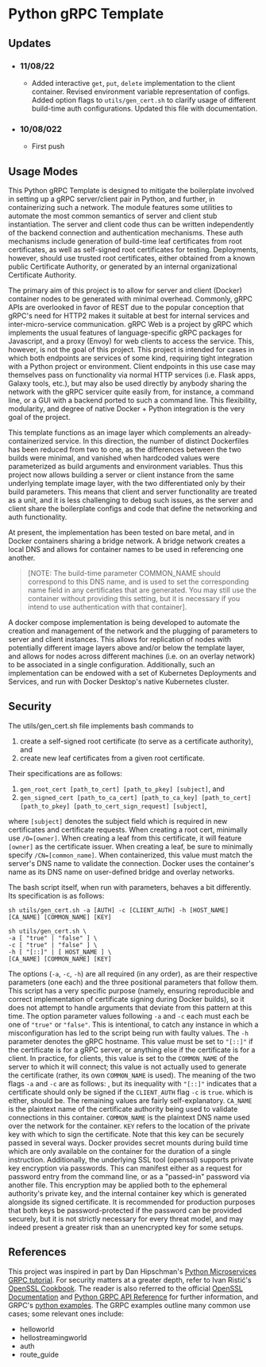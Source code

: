 # Python gRPC Template

## Updates
- ### 11/08/22
  - Added interactive `get`, `put`, `delete` implementation to the client container. Revised environment variable representation of configs. Added option flags to `utils/gen_cert.sh` to clarify usage of different build-time auth configurations. Updated this file with documentation.
- ### 10/08/022
  - First push

## Usage Modes
This Python gRPC Template is designed to mitigate the boilerplate involved in setting up a gRPC server/client pair in Python, and further, in containerizing such a network. The module features some utilities to automate the most common semantics of server and client stub instantiation. The server and client code thus can be written independently of the backend connection and authentication mechanisms. These auth mechanisms include generation of build-time leaf certificates from root certificates, as well as self-signed root certificates for testing. Deployments, however, should use trusted root certificates, either obtained from a known public Certificate Authority, or generated by an internal organizational Certificate Authority.

The primary aim of this project is to allow for server and client (Docker) container nodes to be generated with minimal overhead. Commonly, gRPC APIs are overlooked in favor of REST due to the popular conception that gRPC's need for HTTP2 makes it suitable at best for internal services and inter-micro-service communication. gRPC Web is a project by gRPC which implements the usual features of language-specific gRPC packages for Javascript, and a proxy (Envoy) for web clients to access the service. This, however, is not the goal of this project. This project is intended for cases in which both endpoints are services of some kind, requiring tight integration with a Python project or environment. Client endpoints in this use case may themselves pass on functionality via normal HTTP services (i.e. Flask apps, Galaxy tools, etc.), but may also be used directly by anybody sharing the network with the gRPC servicer quite easily from, for instance, a command line, or a GUI with a backend ported to such a command line. This flexibility, modularity, and degree of native Docker + Python integration is the very goal of the project.

This template functions as an image layer which complements an already-containerized service. In this direction, the number of distinct Dockerfiles has been reduced from two to one, as the differences between the two builds were minimal, and vanished when hardcoded values were parameterized as build arguments and environment variables. Thus this project now allows building a server or client instance from the same underlying template image layer, with the two differentiated only by their build parameters. This means that client and server functionality are treated as a unit, and it is less challenging to debug such issues, as the server and client share the boilerplate configs and code that define the networking and auth functionality.

At present, the implementation has been tested on bare metal, and in Docker containers sharing a bridge network. A bridge network creates a local DNS and allows for container names to be used in referencing one another.

>[NOTE: The build-time parameter COMMON_NAME should correspond to this DNS name, and is used to set the corresponding name field in any certificates that are generated. You may still use the container without providing this setting, but it is necessary if you intend to use authentication with that container].

A docker compose implementation is being developed to automate the creation and management of the network and the plugging of parameters to server and client instances. This allows for replication of nodes with potentially different image layers above and/or below the template layer, and allows for nodes across different machines (i.e. on an overlay network) to be associated in a single configuration. Additionally, such an implementation can be endowed with a set of Kubernetes Deployments and Services, and run with Docker Desktop's native Kubernetes cluster.

## Security

The utils/gen_cert.sh file implements bash commands to

1. create a self-signed root certificate (to serve as a certificate authority), and
1. create new leaf certificates from a given root certificate.

Their specifications are as follows:

1. `gen_root_cert [path_to_cert] [path_to_pkey] [subject]`, and
1. `gen_signed_cert [path_to_ca_cert] [path_to_ca_key] [path_to_cert] [path_to_pkey] [path_to_cert_sign_request] [subject]`,

where `[subject]` denotes the subject field which is required in new certificates and certificate requests. When creating a root cert, minimally use `/O=[owner]`. When creating a leaf from this certificate, it will feature `[owner]` as the certificate issuer. When creating a leaf, be sure to minimally specify `/CN=[common_name]`. When containerized, this value must match the server's DNS name to validate the connection. Docker uses the container's name as its DNS name on user-defined bridge and overlay networks.

The bash script itself, when run with parameters, behaves a bit differently. Its specification is as follows:

```
sh utils/gen_cert.sh -a [AUTH] -c [CLIENT_AUTH] -h [HOST_NAME] [CA_NAME] [COMMON_NAME] [KEY]
```

```
sh utils/gen_cert.sh \
-a [ "true" | "false" ] \
-c [ "true" | "false" ] \
-h [ "[::]" | [ HOST_NAME ] \
[CA_NAME] [COMMON_NAME] [KEY]
```

The options (`-a`, `-c`, `-h`) are all required (in any order), as are their respective parameters (one each) and the three positional parameters that follow them. This script has a very specific purpose (namely, ensuring reproducible and correct implementation of certificate signing during Docker builds), so it does not attempt to handle arguments that deviate from this pattern at this time. The option parameter values following `-a` and `-c` each must each be one of `"true"` or `"false"`. This is intentional, to catch any instance in which a misconfiguration has led to the script being run with faulty values. The `-h` parameter denotes the gRPC hostname. This value must be set to `"[::]"` if the certificate is for a gRPC server, or anything else if the certificate is for a client. In practice, for clients, this value is set to the `COMMON_NAME` of the server to which it will connect; this value is not actually used to generate the certificate (rather, its own `COMMON_NAME` is used). The meaning of the two flags `-a` and `-c` are as follows: , but its inequality with `"[::]"` indicates that a certificate should only be signed if the `CLIENT_AUTH` flag `-c` is `true`. which is either, should be. The remaining values are fairly self-explanatory. `CA_NAME` is the plaintext name of the certificate authority being used to validate connections in this container. `COMMON_NAME` is the plaintext DNS name used over the network for the container. `KEY` refers to the location of the private key with which to sign the certificate. Note that this key can be securely passed in several ways. Docker provides secret mounts during build time which are only available on the container for the duration of a single instruction. Additionally, the underlying SSL tool (openssl) supports private key encryption via passwords. This can manifest either as a request for password entry from the command line, or as a "passed-in" password via another file. This encryption may be applied both to the ephemeral authority's private key, and the internal container key which is generated alongside its signed certificate. It is recommended for production purposes that both keys be password-protected if the password can be provided securely, but it is not strictly necessary for every threat model, and may indeed present a greater risk than an unencrypted key for some setups.


## References
This project was inspired in part by Dan Hipschman's [Python Microservices GRPC tutorial](https://realpython.com/python-microservices-grpc/). For security matters at a greater depth, refer to Ivan Ristić's [OpenSSL Cookbook](https://www.feistyduck.com/books/openssl-cookbook/). The reader is also referred to the official [OpenSSL Documentation](https://www.openssl.org/docs/) and [Python GRPC API Reference](https://grpc.github.io/grpc/python/) for further information, and GRPC's [python examples](https://github.com/grpc/grpc/tree/master/examples/python). The GRPC examples outline many common use cases; some relevant ones include:
- helloworld
- hellostreamingworld
- auth
- route_guide
